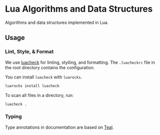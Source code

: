 # Lua Algorithms and Data Structures

Algorithms and data structures implemented in Lua.

## Usage

### Lint, Style, & Format

We use [luacheck][51] for linting, styiling, and formatting. The `.luacheckrc`
file in the root directory contains the configuration.

You can install `luacheck` with `luarocks`.

```bash
luarocks install luacheck
```

To scan all files in a directory, run:

```bash
luacheck .
```

### Typing

Type annotations in documentation are based on [Teal][50].

[50]: https://github.com/teal-language/
[51]: https://github.com/mpeterv/luacheck
